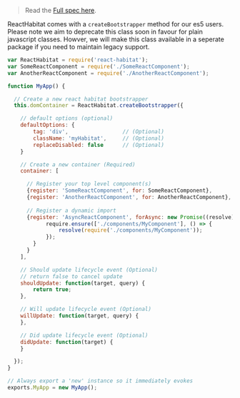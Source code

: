 > Read the [Full spec here](readme.md#getting-started).

ReactHabitat comes with a `createBootstrapper` method for our es5 users. Please note we aim to deprecate this class soon in favour for plain javascript classes. Howver, we will make this class available in a seperate package if you need to maintain legacy support.

```javascript
var ReactHabitat = require('react-habitat');
var SomeReactComponent = require('./SomeReactComponent');
var AnotherReactComponent = require('./AnotherReactComponent');

function MyApp() {

  // Create a new react habitat bootstrapper
  this.domContainer = ReactHabitat.createBootstrapper({

    // default options (optional)
    defaultOptions: {
        tag: 'div',                 // (Optional)
        className: 'myHabitat',     // (Optional)
        replaceDisabled: false      // (Optional)
    }

    // Create a new container (Required)
    container: [

      // Register your top level component(s)
      {register: 'SomeReactComponent', for: SomeReactComponent},
      {register: 'AnotherReactComponent', for: AnotherReactComponent},
      
      // Register a dynamic import
      {register: 'AsyncReactComponent', forAsync: new Promise((resolve) => {
            require.ensure(['./components/MyComponent'], () => {
                resolve(require('./components/MyComponent'));
            });
        }
      }
    ],

    // Should update lifecycle event (Optional) 
    // return false to cancel update
    shouldUpdate: function(target, query) {
        return true;
    },

    // Will update lifecycle event (Optional) 
    willUpdate: function(target, query) {
    },

    // Did update lifecycle event (Optional)
    didUpdate: function(target) {
    }

  });
}

// Always export a 'new' instance so it immediately evokes
exports.MyApp = new MyApp();
```
